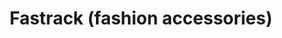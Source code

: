 ---
title: "Fastrack (fashion accessories)"
url: /thane/fastrack-fashion-accessories/
shop: boutique
---